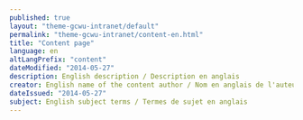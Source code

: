 ```yaml
---
published: true
layout: "theme-gcwu-intranet/default"
permalink: "theme-gcwu-intranet/content-en.html"
title: "Content page"
language: en
altLangPrefix: "content"
dateModified: "2014-05-27"
description: English description / Description en anglais
creator: English name of the content author / Nom en anglais de l'auteur du contenu
dateIssued: "2014-05-27"
subject: English subject terms / Termes de sujet en anglais
---
```


